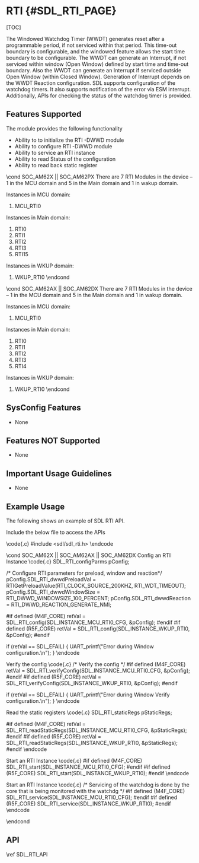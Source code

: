 # RTI {#SDL_RTI_PAGE}

[TOC]

The Windowed Watchdog Timer (WWDT) generates reset after a programmable period, if not serviced within that period. This time-out boundary is configurable, and the windowed feature allows the start time boundary to be configurable.
The WWDT can generate an Interrupt, if not serviced within window (Open Window) defined by start time and time-out boundary. Also the WWDT can generate an Interrupt if serviced outside Open Window (within Closed Window).
Generation of Interrupt depends on the WWDT Reaction configuration. SDL supports configuration of the watchdog timers. It also supports notification of the error via ESM interrupt. Additionally, APIs for checking the status of the watchdog timer is provided.

## Features Supported

The module provides the following functionality
- Ability to to initialize the RTI -DWWD module
- Ability to configure RTI -DWWD module
- Ability to service an RTI instance
- Ability to read Status of the configuration
- Ability to read back static register

\cond SOC_AM62X || SOC_AM62PX
There are 7 RTI Modules in the device – 1 in the MCU domain and 5 in the Main domain and 1 in wakup domain.

Instances in MCU domain:
1)	MCU_RTI0

Instances in Main domain:
1)	RTI0
2)	RTI1
3)	RTI2
4)	RTI3
5)	RTI15

Instances in WKUP domain:
1)	WKUP_RTI0
\endcond

\cond SOC_AM62AX || SOC_AM62DX
There are 7 RTI Modules in the device – 1 in the MCU domain and 5 in the Main domain and 1 in wakup domain.

Instances in MCU domain:
1)	MCU_RTI0

Instances in Main domain:
1)	RTI0
2)	RTI1
3)	RTI2
4)	RTI3
5)	RTI4

Instances in WKUP domain:
1)	WKUP_RTI0
\endcond

## SysConfig Features

- None

## Features NOT Supported

- None

## Important Usage Guidelines

- None

## Example Usage
The following shows an example of SDL RTI API.

Include the below file to access the APIs

\code{.c}
#include <sdl/sdl_rti.h>
\endcode

\cond SOC_AM62X || SOC_AM62AX || SOC_AM62DX
Config an RTI Instance
\code{.c}
SDL_RTI_configParms pConfig;

/* Configure RTI parameters for preload, window and reaction*/
pConfig.SDL_RTI_dwwdPreloadVal = RTIGetPreloadValue(RTI_CLOCK_SOURCE_200KHZ, RTI_WDT_TIMEOUT);
pConfig.SDL_RTI_dwwdWindowSize = RTI_DWWD_WINDOWSIZE_100_PERCENT;
pConfig.SDL_RTI_dwwdReaction   = RTI_DWWD_REACTION_GENERATE_NMI;

#if defined (M4F_CORE)
retVal = SDL_RTI_config(SDL_INSTANCE_MCU_RTI0_CFG, &pConfig);
#endif
#if defined (R5F_CORE)
retVal = SDL_RTI_config(SDL_INSTANCE_WKUP_RTI0, &pConfig);
#endif

if (retVal == SDL_EFAIL)
{
    UART_printf("Error during Window configuration.\n");
}
\endcode

Verify the config
\code{.c}
/* Verify the config */
#if defined (M4F_CORE)
retVal = SDL_RTI_verifyConfig(SDL_INSTANCE_MCU_RTI0_CFG, &pConfig);
#endif
#if defined (R5F_CORE)
retVal = SDL_RTI_verifyConfig(SDL_INSTANCE_WKUP_RTI0, &pConfig);
#endif

if (retVal == SDL_EFAIL)
{
    UART_printf("Error during Window Verify configuration.\n");
}
\endcode

Read the static registers
\code{.c}
SDL_RTI_staticRegs pStaticRegs;

#if defined (M4F_CORE)
retVal = SDL_RTI_readStaticRegs(SDL_INSTANCE_MCU_RTI0_CFG, &pStaticRegs);
#endif
#if defined (R5F_CORE)
retVal = SDL_RTI_readStaticRegs(SDL_INSTANCE_WKUP_RTI0, &pStaticRegs);
#endif
\endcode

Start an RTI Instance
\code{.c}
#if defined (M4F_CORE)
SDL_RTI_start(SDL_INSTANCE_MCU_RTI0_CFG);
#endif
#if defined (R5F_CORE)
SDL_RTI_start(SDL_INSTANCE_WKUP_RTI0);
#endif
\endcode

Start an RTI Instance
\code{.c}
/* Servicing of the watchdog is done by the core that is being monitored with the watchdg */
#if defined (M4F_CORE)
SDL_RTI_service(SDL_INSTANCE_MCU_RTI0_CFG);
#endif
#if defined (R5F_CORE)
SDL_RTI_service(SDL_INSTANCE_WKUP_RTI0);
#endif
\endcode

\endcond
## API

\ref SDL_RTI_API
